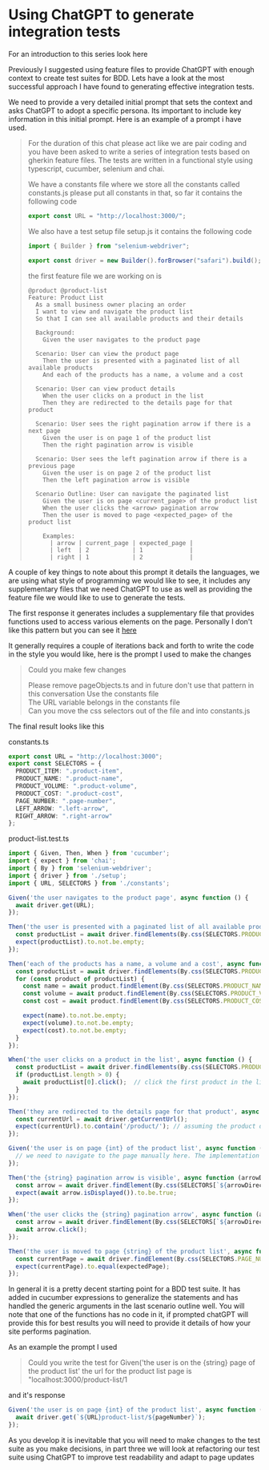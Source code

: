 # Using ChatGPT to generate integration tests

For an introduction to this series look here

Previously I suggested using feature files to provide ChatGPT with enough context to create test suites for BDD. Lets have a look at the most successful approach I have found to generating effective integration tests.

We need to provide a very detailed initial prompt that sets the context and asks ChatGPT to adopt a specific persona.  Its important to include key information in this initial prompt.  Here is an example of a prompt i have used.

> For the duration of this chat please act like we are pair coding and you have been asked to write a series of integration tests based on gherkin feature files.  The tests are written in a functional style using typescript, cucumber, selenium and chai.
>
> We have a constants file where we store all the constants called constants.js please put all constants in that, so far it contains the following code
>
> ```typescript
> export const URL = "http://localhost:3000/";
> ```
>
> We also have a test setup file setup.js it contains the following code
>
> ```typescript
> import { Builder } from "selenium-webdriver";
>
> export const driver = new Builder().forBrowser("safari").build();
> ```
>
> the first feature file we are working on is
>
> ```gherkin
> @product @product-list
> Feature: Product List
>   As a small business owner placing an order
>   I want to view and navigate the product list
>   So that I can see all available products and their details
> 
>   Background:
>     Given the user navigates to the product page
> 
>   Scenario: User can view the product page
>     Then the user is presented with a paginated list of all available products
>     And each of the products has a name, a volume and a cost
> 
>   Scenario: User can view product details
>     When the user clicks on a product in the list
>     Then they are redirected to the details page for that product
> 
>   Scenario: User sees the right pagination arrow if there is a next page
>     Given the user is on page 1 of the product list
>     Then the right pagination arrow is visible
>
>   Scenario: User sees the left pagination arrow if there is a previous page
>     Given the user is on page 2 of the product list
>     Then the left pagination arrow is visible
>
>   Scenario Outline: User can navigate the paginated list
>     Given the user is on page <current_page> of the product list
>     When the user clicks the <arrow> pagination arrow
>     Then the user is moved to page <expected_page> of the product list
>
>     Examples:
>       | arrow | current_page | expected_page |
>       | left  | 2            | 1             |
>       | right | 1            | 2             |
>```
>

A couple of key things to note about this prompt it details the languages, we are using what style of programming we would like to see, it includes any supplementary files that we need ChatGPT to use as well as providing the feature file we would like to use to generate the tests.

The first response it generates includes a supplementary file that provides functions used to access various elements on the page. Personally I don't like this pattern but you can see it [here](InitialResponse.md)

It generally requires a couple of iterations back and forth to write the code in the style you would like, here is the prompt I used to make the changes

> Could you make few changes
>
> Please remove pageObjects.ts and in future don't use that pattern in this conversation
> Use the constants file  
> The URL variable belongs in the constants file  
> Can you move the css selectors out of the file and into constants.js
>

The final result looks like this

constants.ts

```typescript
export const URL = "http://localhost:3000";
export const SELECTORS = {
  PRODUCT_ITEM: ".product-item",
  PRODUCT_NAME: ".product-name",
  PRODUCT_VOLUME: ".product-volume",
  PRODUCT_COST: ".product-cost",
  PAGE_NUMBER: ".page-number",
  LEFT_ARROW: ".left-arrow",
  RIGHT_ARROW: ".right-arrow"
};

```

product-list.test.ts

```typescript
import { Given, Then, When } from 'cucumber';
import { expect } from 'chai';
import { By } from 'selenium-webdriver';
import { driver } from './setup';
import { URL, SELECTORS } from './constants';

Given('the user navigates to the product page', async function () {
  await driver.get(URL);
});

Then('the user is presented with a paginated list of all available products', async function () {
  const productList = await driver.findElements(By.css(SELECTORS.PRODUCT_ITEM));
  expect(productList).to.not.be.empty;
});

Then('each of the products has a name, a volume and a cost', async function () {
  const productList = await driver.findElements(By.css(SELECTORS.PRODUCT_ITEM));
  for (const product of productList) {
    const name = await product.findElement(By.css(SELECTORS.PRODUCT_NAME)).getText();
    const volume = await product.findElement(By.css(SELECTORS.PRODUCT_VOLUME)).getText();
    const cost = await product.findElement(By.css(SELECTORS.PRODUCT_COST)).getText();

    expect(name).to.not.be.empty;
    expect(volume).to.not.be.empty;
    expect(cost).to.not.be.empty;
  }
});

When('the user clicks on a product in the list', async function () {
  const productList = await driver.findElements(By.css(SELECTORS.PRODUCT_ITEM));
  if (productList.length > 0) {
    await productList[0].click();  // click the first product in the list
  }
});

Then('they are redirected to the details page for that product', async function () {
  const currentUrl = await driver.getCurrentUrl();
  expect(currentUrl).to.contain('/product/'); // assuming the product details page URL contains '/product/'
});

Given('the user is on page {int} of the product list', async function (pageNumber: string) {
  // we need to navigate to the page manually here. The implementation will depend on how your site's pagination works.
});

Then('the {string} pagination arrow is visible', async function (arrowDirection: string) {
  const arrow = await driver.findElement(By.css(SELECTORS[`${arrowDirection.toUpperCase()}_ARROW`]));
  expect(await arrow.isDisplayed()).to.be.true;
});

When('the user clicks the {string} pagination arrow', async function (arrowDirection: string) {
  const arrow = await driver.findElement(By.css(SELECTORS[`${arrowDirection.toUpperCase()}_ARROW`]));
  await arrow.click();
});

Then('the user is moved to page {string} of the product list', async function (expectedPage: string) {
  const currentPage = await driver.findElement(By.css(SELECTORS.PAGE_NUMBER)).getText();
  expect(currentPage).to.equal(expectedPage);
});

```

In general it is a pretty decent starting point for a BDD test suite. It has added in cucumber expressions to generalize the statements and has handled the generic arguments in the last scenario outline well.  You will note that one of the functions has no code in it, if prompted chatGPT will provide this for best results you will need to provide it details of how your site performs pagination.

As an example the prompt I used

> Could you write the test for Given('the user is on the {string} page of the product list' the url for the product list page is "localhost:3000/product-list/1

and it's response

```typescript
Given('the user is on page {int} of the product list', async function (pageNumber: number) {
  await driver.get(`${URL}product-list/${pageNumber}`);
});
```

As you develop it is inevitable that you will need to make changes to the test suite as you make decisions, in part three we will look at refactoring our test suite using ChatGPT to improve test readability and adapt to page updates
